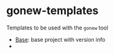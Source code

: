 # gonew-templates

Templates to be used with the `gonew` tool

- [Base](./base/README.md): base project with version info
- 